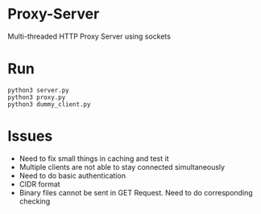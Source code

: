 # Proxy-Server
Multi-threaded HTTP Proxy Server using sockets


# Run
`python3 server.py`  
`python3 proxy.py`  
`python3 dummy_client.py`

# Issues
* Need to fix small things in caching and test it
* Multiple clients are not able to stay connected simultaneously
* Need to do basic authentication
* CIDR format
* Binary files cannot be sent in GET Request. Need to do corresponding checking
